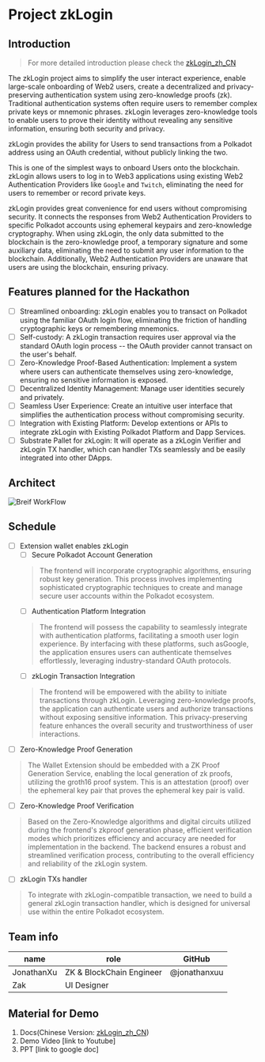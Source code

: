 # Project zkLogin
## Introduction
> For more detailed introduction please check the [zkLogin_zh_CN](./doc/zkLogin_zh_CN.md)

The zkLogin project aims to simplify the user interact experience, enable large-scale onboarding of Web2 users, create a decentralized and privacy-preserving authentication system using zero-knowledge proofs (zk). Traditional authentication systems often require users to remember complex private keys or mnemonic phrases. zkLogin leverages zero-knowledge tools to enable users to prove their identity without revealing any sensitive information, ensuring both security and privacy.

zkLogin provides the ability for Users to send transactions from a Polkadot address using an OAuth credential, without publicly linking the two.

This is one of the simplest ways to onboard Users onto the blockchain. zkLogin allows users to log in to Web3 applications using existing Web2 Authentication Providers like `Google` and `Twitch`, eliminating the need for users to remember or record private keys.

zkLogin provides great convenience for end users without compromising security. It connects the responses from Web2 Authentication Providers to specific Polkadot accounts using ephemeral keypairs and zero-knowledge cryptography. When using zkLogin, the only data submitted to the blockchain is the zero-knowledge proof, a temporary signature and some auxiliary data, eliminating the need to submit any user information to the blockchain. Additionally, Web2 Authentication Providers are unaware that users are using the blockchain, ensuring privacy.

## Features planned for the Hackathon

- [ ] Streamlined onboarding: zkLogin enables you to transact on Polkadot using the familiar OAuth login flow, eliminating the friction of handling cryptographic keys or remembering mnemonics.
- [ ] Self-custody: A zkLogin transaction requires user approval via the standard OAuth login process -- the OAuth provider cannot transact on the user's behalf.
- [ ] Zero-Knowledge Proof-Based Authentication: Implement a system where users can authenticate themselves using zero-knowledge, ensuring no sensitive information is exposed.
- [ ] Decentralized Identity Management: Manage user identities securely and privately.
- [ ] Seamless User Experience: Create an intuitive user interface that simplifies the authentication process without compromising security.
- [ ] Integration with Existing Platform: Develop extentions or APIs to integrate zkLogin with Existing Polkadot Platform and Dapp Services.
- [ ] Substrate Pallet for zkLogin: It will operate as a zkLogin Verifier and zkLogin TX handler, which can handler TXs seamlessly and be easily integrated into other DApps.

## Architect
![Breif WorkFlow](image.png)

## Schedule
- [ ] Extension wallet enables zkLogin
    - [ ]  Secure Polkadot Account Generation
    > The frontend will incorporate cryptographic algorithms, ensuring robust key generation. This process involves implementing sophisticated cryptographic techniques to create and manage secure user accounts within the Polkadot ecosystem.
    - [ ]  Authentication Platform Integration
    > The frontend will possess the capability to seamlessly integrate with authentication platforms, facilitating a smooth user login experience. By interfacing with these platforms, such asGoogle, the application ensures users can authenticate themselves effortlessly, leveraging industry-standard OAuth protocols.
    - [ ]  zkLogin Transaction Integration
    > The frontend will be empowered with the ability to initiate transactions through zkLogin. Leveraging zero-knowledge proofs, the application can authenticate users and authorize transactions without exposing sensitive information. This privacy-preserving feature enhances the overall security and trustworthiness of user interactions.
- [ ] Zero-Knowledge Proof Generation
> The Wallet Extension should be embedded with a ZK Proof Generation Service, enabling the local generation of zk proofs, utilizing the groth16 proof system. This is an attestation (proof) over the ephemeral key pair that proves the ephemeral key pair is valid.
- [ ] Zero-Knowledge Proof Verification
> Based on the Zero-Knowledge algorithms and digital circuits utilized during the frontend's zkproof generation phase, efficient verification modes which prioritizes efficiency and accuracy are needed for implementation in the backend. The backend ensures a robust and streamlined verification process, contributing to the overall efficiency and reliability of the zkLogin system.
- [ ] zkLogin TXs handler
> To integrate with zkLogin-compatible transaction, we need to build a general zkLogin transaction handler, which is designed for universal use within the entire Polkadot ecosystem.
## Team info
| name         | role         | GitHub |
| ----------- | ----------- | -----------  |
| JonathanXu  | ZK & BlockChain Engineer  | @jonathanxuu   |
| Zak       | UI Designer   |        |



## Material for Demo
1. Docs(Chinese Version: [zkLogin_zh_CN](./doc/zkLogin_zh_CN.md))
2. Demo Video [link to Youtube]
3. PPT [link to google doc]


